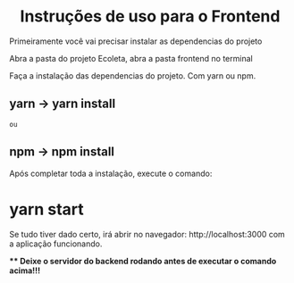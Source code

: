 <h1 align="center">Instruções de uso para o Frontend</h1>
 
<p>Primeiramente você vai precisar instalar as dependencias do projeto</p>
<p>Abra a pasta do projeto Ecoleta, abra a pasta frontend no terminal</p>
 
<p>Faça a instalação das dependencias do projeto. Com yarn ou npm.</p>

  ## yarn -> yarn install 
  
    ou 
    
  ## npm -> npm install
  
<p>Após completar toda a instalação, execute o comando: </p>

# yarn start
<p> Se tudo tiver dado certo, irá abrir no navegador: http://localhost:3000 com a aplicação funcionando. </p>
<p><strong>** Deixe o servidor do backend rodando antes de executar o comando acima!!!</strong></p>
   
